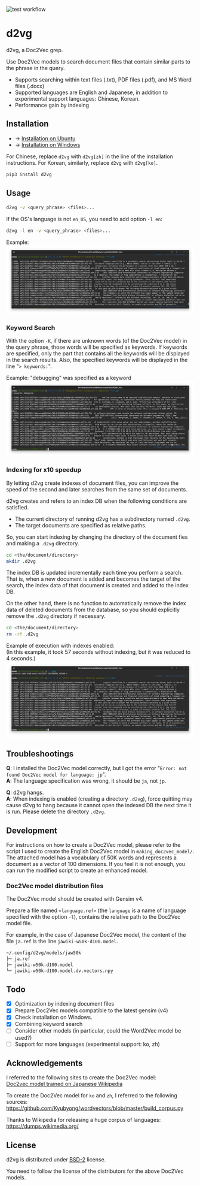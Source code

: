 ![test workflow](https://github.com/tos-kamiya/d2vg/workflows/Tests/badge.svg)

# d2vg

d2vg, a Doc2Vec grep.

Use Doc2Vec models to search document files that contain similar parts to the phrase in the query.

* Supports searching within text files (.txt), PDF files (.pdf), and MS Word files (.docx)
* Supported languages are English and Japanese, in addition to experimental support languages: Chinese, Korean.
* Performance gain by indexing

## Installation

* &rarr; [Installation on Ubuntu](docs/installation-on-ubuntu.md)
* &rarr; [Installation on Windows](docs/installation-on-windows.md)

For Chinese, replace `d2vg` with `d2vg[zh]` in the line of the installation instructions.
For Korean, similarly, replace `d2vg` with `d2vg[ko]`.

```sh
pip3 install d2vg
```

## Usage

```sh
d2vg -v <query_phrase> <files>...
```

If the OS's language is not `en_US`, you need to add option `-l en`:

```sh
d2vg -l en -v <query_phrase> <files>...
```

Example:  
![](images/example1.png)

### Keyword Search

With the option `-K`, if there are unknown words (of the Doc2Vec model) in the query phrase, those words will be specified as keywords.
If keywords are specified, only the part that contains all the keywords will be displayed in the search results.  Also, the specified keywords will be displayed in the line "`> keywords:`".

Example: "debugging" was specified as a keyword  
![](images/example3.png)

### Indexing for x10 speedup

By letting d2vg create indexes of document files, you can improve the speed of the second and later searches from the same set of documents.

d2vg creates and refers to an index DB when the following conditions are satisfied.

* The current directory of running d2vg has a subdirectory named `.d2vg`.
* The target documents are specified as relative paths.

So, you can start indexing by changing the directory of the document fies and making a `.d2vg` directory.

```sh
cd <the/document/directory>
mkdir .d2vg
```

The index DB is updated incrementally each time you perform a search.
That is, when a new document is added and becomes the target of the search, the index data of that document is created and added to the index DB.

On the other hand, there is no function to automatically remove the index data of deleted documents from the database, so you should explicitly remove the `.d2vg` directory if necessary.

```sh
cd <the/document/directory>
rm -rf .d2vg
```

Example of execution with indexes enabled:  
(In this example, it took 57 seconds without indexing, but it was reduced to 4 seconds.)  
![](images/example2.png)

## Troubleshootings

**Q**: I installed the Doc2Vec model correctly, but I got the error "`Error: not found Doc2Vec model for language: jp`".  
**A**: The language specification was wrong, it should be `ja`, not `jp`.

**Q**: d2vg hangs.  
**A**: When indexing is enabled (creating a directory `.d2vg`), force quitting may cause d2vg to hang because it cannot open the indexed DB the next time it is run. Please delete the directory `.d2vg`.

## Development

For instructions on how to create a Doc2Vec model, please refer to the script I used to create the English Doc2Vec model in `making_doc2vec_model/`.
The attached model has a vocabulary of 50K words and represents a document as a vector of 100 dimensions.
If you feel it is not enough, you can run the modified script to create an enhanced model.

### Doc2Vec model distribution files

The Doc2Vec model should be created with Gensim v4.

Prepare a file named `<language.ref>` (the `language` is a name of language specified with the option `-l`), contains the relative path to the Doc2Vec model file.

For example, in the case of Japanese Doc2Vec model, the content of the file `ja.ref` is the line `jawiki-w50k-d100.model`.

````
~/.config/d2vg/models/jaw50k
├─ ja.ref
├─ jawiki-w50k-d100.model
└─ jawiki-w50k-d100.model.dv.vectors.npy
````

## Todo

- [x] Optimization by indexing document files
- [x] Prepare Doc2Vec models compatible to the latest gensim (v4) 
- [x] Check installation on Windows.
- [x] Combining keyword search
- [ ] Consider other models (in particular, could the Word2Vec model be used?)
- [ ] Support for more languages (experimental support: ko, zh)

## Acknowledgements

I referred to the following sites to create the Doc2Vec model:  
[Doc2vec model trained on Japanese Wikipedia](https://yag-ays.github.io/project/pretrained_doc2vec_wikipedia)

To create the Doc2Vec model for `ko` and `zh`, I referred to the following sources:  
https://github.com/Kyubyong/wordvectors/blob/master/build_corpus.py

Thanks to Wikipedia for releasing a huge corpus of languages:  
https://dumps.wikimedia.org/

## License

d2vg is distributed under [BSD-2](https://opensource.org/licenses/BSD-2-Clause) license.

You need to follow the license of the distributors for the above Doc2Vec models.
